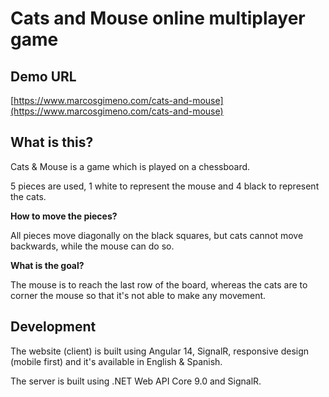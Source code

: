 # Cats and Mouse online multiplayer game

## Demo URL

[https://www.marcosgimeno.com/cats-and-mouse](https://www.marcosgimeno.com/cats-and-mouse)

## What is this?

Cats & Mouse is a game which is played on a chessboard.

5 pieces are used, 1 white to represent the mouse and 4 black to represent the cats.

**How to move the pieces?**

All pieces move diagonally on the black squares, but cats cannot move backwards, while the mouse can do so.

**What is the goal?**

The mouse is to reach the last row of the board, whereas the cats are to corner the mouse so that it's not able to make any movement.

## Development

The website (client) is built using Angular 14, SignalR, responsive design (mobile first) and it's available in English & Spanish.

The server is built using .NET Web API Core 9.0 and SignalR.
